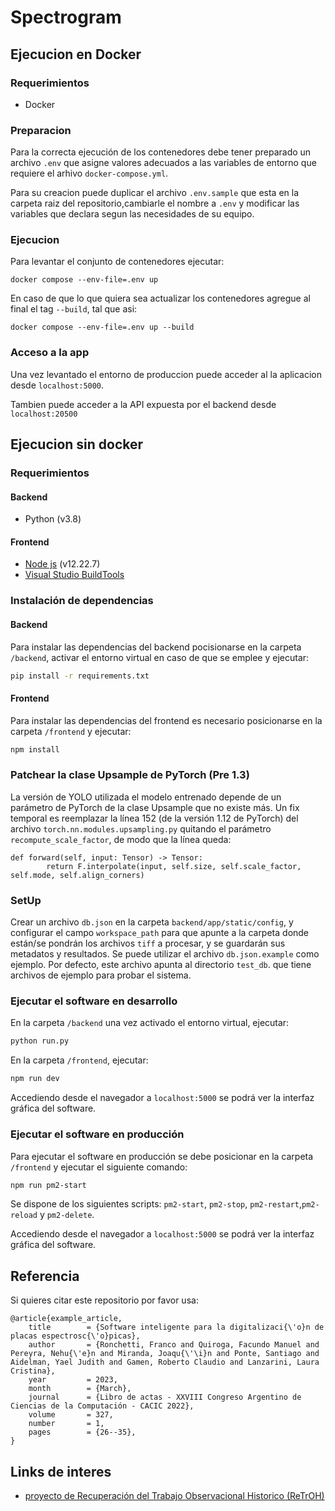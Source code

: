# Spectrogram

## Ejecucion en Docker

### Requerimientos

- Docker

### Preparacion

Para la correcta ejecución de los contenedores debe tener preparado un archivo `.env` que asigne valores adecuados a las variables de entorno que requiere el arhivo `docker-compose.yml`.

Para su creacion puede duplicar el archivo `.env.sample` que esta en la carpeta raiz del repositorio,cambiarle el nombre a `.env` y modificar las variables que declara segun las necesidades de su equipo.

### Ejecucion

Para levantar el conjunto de contenedores ejecutar:
```
docker compose --env-file=.env up
```
En caso de que lo que quiera sea actualizar los contenedores agregue al final el tag `--build`, tal que asi:
```
docker compose --env-file=.env up --build
```

### Acceso a la app

Una vez levantado el entorno de produccion puede acceder al la aplicacion desde `localhost:5000`.

Tambien puede acceder a la API expuesta por el backend desde `localhost:20500`

## Ejecucion sin docker

### Requerimientos
#### Backend
- Python (v3.8)
#### Frontend
- [Node js](https://nodejs.org/en/download) (v12.22.7)
- [Visual Studio BuildTools](https://visualstudio.microsoft.com/es/downloads/)

### Instalación de dependencias
#### Backend
Para instalar las dependencias del backend pocisionarse en la carpeta `/backend`, activar el entorno virtual en caso de que se emplee y ejecutar:

```bash
pip install -r requirements.txt
```
#### Frontend
Para instalar las dependencias del frontend es necesario posicionarse en la carpeta `/frontend` y ejecutar:

```bash
npm install
```

### Patchear la clase Upsample de PyTorch (Pre 1.3)

La versión de YOLO utilizada el modelo entrenado depende de un parámetro de PyTorch de la clase Upsample que no existe más. Un fix temporal es reemplazar la línea 152 (de la versión 1.12 de PyTorch) del archivo `torch.nn.modules.upsampling.py` quitando el parámetro `recompute_scale_factor`, de modo que la línea queda:

````
def forward(self, input: Tensor) -> Tensor:
        return F.interpolate(input, self.size, self.scale_factor, self.mode, self.align_corners)
````

### SetUp

Crear un archivo `db.json` en la carpeta `backend/app/static/config`, y configurar el campo `workspace_path` para que apunte a la carpeta donde están/se pondrán los archivos `tiff` a procesar, y se guardarán sus metadatos y resultados. Se puede utilizar el archivo `db.json.example` como ejemplo. Por defecto, este archivo apunta al directorio `test_db`. que tiene archivos de ejemplo para probar el sistema.


### Ejecutar el software en desarrollo

En la carpeta `/backend` una vez activado el entorno virtual, ejecutar:

```bash
python run.py
```

En la carpeta `/frontend`, ejecutar:

```bash
npm run dev
```

Accediendo desde el navegador a `localhost:5000` se podrá ver la interfaz gráfica del software.

### Ejecutar el software en producción

Para ejecutar el software en producción se debe posicionar en la carpeta `/frontend` y ejecutar el siguiente comando:
```bash
npm run pm2-start
```
Se dispone de los siguientes scripts: `pm2-start`, `pm2-stop`, `pm2-restart`,`pm2-reload` y `pm2-delete`.

Accediendo desde el navegador a `localhost:5000` se podrá ver la interfaz gráfica del software.

## Referencia

Si quieres citar este repositorio por favor usa:
```
@article{example_article,
    title        = {Software inteligente para la digitalizaci{\'o}n de placas espectrosc{\'o}picas},
    author       = {Ronchetti, Franco and Quiroga, Facundo Manuel and Pereyra, Nehu{\'e}n and Miranda, Joaqu{\'\i}n and Ponte, Santiago and Aidelman, Yael Judith and Gamen, Roberto Claudio and Lanzarini, Laura Cristina},
    year         = 2023,
    month        = {March},
    journal      = {Libro de actas - XXVIII Congreso Argentino de Ciencias de la Computación - CACIC 2022},
    volume       = 327,
    number       = 1,
    pages        = {26--35},
}
```

## Links de interes
- [proyecto de Recuperación del Trabajo Observacional Historico (ReTrOH)](https://retroh.fcaglp.unlp.edu.ar/)

















